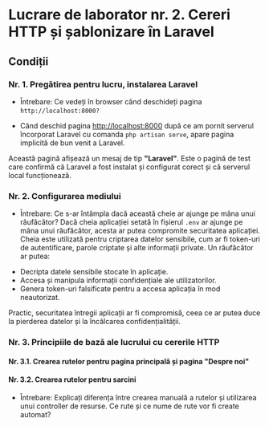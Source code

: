 # Lucrare de laborator nr. 2. Cereri HTTP și șablonizare în Laravel
## Condiții
### Nr. 1. Pregătirea pentru lucru, instalarea Laravel
 * Întrebare: Ce vedeți în browser când deschideți pagina `http://localhost:8000?`
 - Când deschid pagina [http://localhost:8000](http://localhost:8000) după ce am pornit serverul încorporat Laravel cu comanda `php artisan serve`, apare pagina implicită de bun venit a Laravel.

Această pagină afișează un mesaj de tip **"Laravel"**.
Este o pagină de test care confirmă că Laravel a fost instalat și configurat corect și că serverul local funcționează.
### Nr. 2. Configurarea mediului
* Întrebare: Ce s-ar întâmpla dacă această cheie ar ajunge pe mâna unui răufăcător?
Dacă cheia aplicației setată în fișierul `.env` ar ajunge pe mâna unui răufăcător, acesta ar putea compromite securitatea aplicației. Cheia este utilizată pentru criptarea datelor sensibile, cum ar fi token-uri de autentificare, parole criptate și alte informații private. Un răufăcător ar putea:

- Decripta datele sensibile stocate în aplicație.
- Accesa și manipula informații confidențiale ale utilizatorilor.
- Genera token-uri falsificate pentru a accesa aplicația în mod neautorizat.

Practic, securitatea întregii aplicații ar fi compromisă, ceea ce ar putea duce la pierderea datelor și la încălcarea confidențialității.
### Nr. 3. Principiile de bază ale lucrului cu cererile HTTP
#### Nr. 3.1. Crearea rutelor pentru pagina principală și pagina "Despre noi"
#### Nr. 3.2. Crearea rutelor pentru sarcini
* Întrebare: Explicați diferența între crearea manuală a rutelor și utilizarea unui controller de resurse. Ce rute și ce nume de rute vor fi create automat?